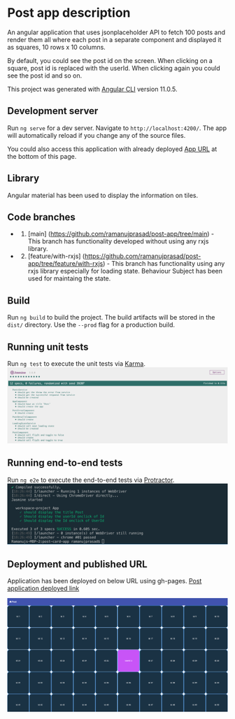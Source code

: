 # Post app description

An angular application that uses jsonplaceholder API to fetch 100 posts and render them all where each post in a separate component and displayed it as squares, 10 rows x 10 columns.

By default, you could see the post id on the screen. When clicking on a square, post id is replaced with the userId. When clicking again you could see the post id and so on.

This project was generated with [Angular CLI](https://github.com/angular/angular-cli) version 11.0.5.

## Development server

Run `ng serve` for a dev server. Navigate to `http://localhost:4200/`. The app will automatically reload if you change any of the source files.

You could also access this application with already deployed [App URL](https://ramanujprasad.github.io/post-app/posts) at the bottom of this page.

## Library

Angular material has been used to display the information on tiles.

## Code branches
* 1. [main] (https://github.com/ramanujprasad/post-app/tree/main) - This branch has functionality developed without using any rxjs library.

* 2. [feature/with-rxjs] (https://github.com/ramanujprasad/post-app/tree/feature/with-rxjs) - This branch has functionality using any rxjs library especially for loading state. Behaviour Subject has been used for maintaing the state.

## Build

Run `ng build` to build the project. The build artifacts will be stored in the `dist/` directory. Use the `--prod` flag for a production build.

## Running unit tests

Run `ng test` to execute the unit tests via [Karma](https://karma-runner.github.io).
![Unit test report](https://github.com/ramanujprasad/post-app/blob/main/src/assets/unit-test.png)

## Running end-to-end tests

Run `ng e2e` to execute the end-to-end tests via [Protractor](http://www.protractortest.org/).
![e2e test report](https://github.com/ramanujprasad/post-app/blob/main/src/assets/e2e-test.png)

## Deployment and published URL

Application has been deployed on below URL using gh-pages.
[Post application deployed link](https://ramanujprasad.github.io/post-app/posts)

![Post application](https://github.com/ramanujprasad/post-app/blob/main/src/assets/application.png)
